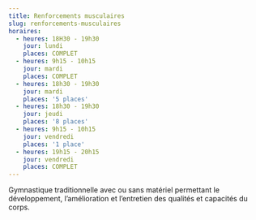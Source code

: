 ```yaml
---
title: Renforcements musculaires
slug: renforcements-musculaires
horaires:
  - heures: 18H30 - 19h30
    jour: lundi
    places: COMPLET
  - heures: 9h15 - 10h15
    jour: mardi
    places: COMPLET
  - heures: 18h30 - 19h30
    jour: mardi
    places: '5 places'
  - heures: 18h30 - 19h30
    jour: jeudi
    places: '8 places'
  - heures: 9h15 - 10h15
    jour: vendredi
    places: '1 place'
  - heures: 19h15 - 20h15
    jour: vendredi
    places: COMPLET
---
```


Gymnastique traditionnelle avec ou sans matériel permettant le développement, l’amélioration et l’entretien des qualités
et capacités du corps.
